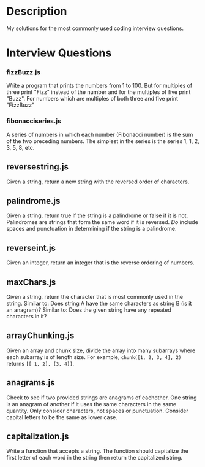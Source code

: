 # Description
My solutions for the most commonly used coding interview questions.
# Interview Questions

### fizzBuzz.js
Write a program that prints the numbers from 1 to 100. But for multiples of three print "Fizz" instead of the number and for the multiples of five print "Buzz". For numbers which are multiples of both three and five print "FizzBuzz"
### fibonacciseries.js
A series of numbers in which each number (Fibonacci number) is the sum of the two preceding numbers. The simplest in the series is the series 1, 1, 2, 3, 5, 8, etc.
## reversestring.js
Given a string, return a new string with the reversed order of characters.
## palindrome.js
Given a string, return true if the string is a palindrome or false if it is not.  Palindromes are strings that form the same word if it is reversed. *Do* include spaces and punctuation in determining if the string is a palindrome.
## reverseint.js
Given an integer, return an integer that is the reverse ordering of numbers.
## maxChars.js
Given a string, return the character that is most commonly used in the string. 
Similar to: Does string A have the same characters as string B (is it an anagram)?
Similar to: Does the given string have any repeated characters in it?
## arrayChunking.js
Given an array and chunk size, divide the array into many subarrays where each subarray is of length size. For example, `chunk([1, 2, 3, 4], 2)` returns `[[ 1, 2], [3, 4]]`.
## anagrams.js
Check to see if two provided strings are anagrams of eachother. One string is an anagram of another if it uses the same characters in the same quantity. Only consider characters, not spaces or punctuation. Consider capital letters to be the same as lower case.
## capitalization.js
Write a function that accepts a string.  The function should capitalize the first letter of each word in the string then return the capitalized string.